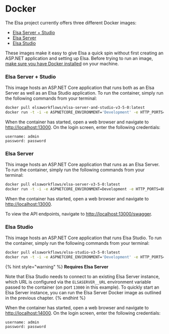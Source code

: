 # Docker

The Elsa project currently offers three different Docker images:

* [Elsa Server + Studio](https://hub.docker.com/repository/docker/elsaworkflows/elsa-server-and-studio-v3/general)
* [Elsa Server](https://hub.docker.com/repository/docker/elsaworkflows/elsa-server-v3/general)
* [Elsa Studio](https://hub.docker.com/repository/docker/elsaworkflows/elsa-studio-v3/general)

These images make it easy to give Elsa a quick spin without first creating an ASP.NET application and setting up Elsa. Before trying to run an image, [make sure you have Docker installed](https://elsa-workflows.github.io/elsa-documentation/prerequisites.html#docker) on your machine.

### Elsa Server + Studio <a href="#elsa-server-and-studio" id="elsa-server-and-studio"></a>

This image hosts an ASP.NET Core application that runs both as an Elsa Server as well as an Elsa Studio application. To run the container, simply run the following commands from your terminal:

```bash
docker pull elsaworkflows/elsa-server-and-studio-v3-5-0:latest
docker run -t -i -e ASPNETCORE_ENVIRONMENT='Development' -e HTTP_PORTS=8080 -e HOSTING__BASEURL=http://localhost:13000 -p 13000:8080 elsaworkflows/elsa-server-and-studio-v3-5-0:latest
```

When the container has started, open a web browser and navigate to [http://localhost:13000](http://localhost:13000/). On the login screen, enter the following credentials:

```shell-session
username: admin
password: password
```

### Elsa Server <a href="#elsa-server" id="elsa-server"></a>

This image hosts an ASP.NET Core application that runs as an Elsa Server. To run the container, simply run the following commands from your terminal:

```bash
docker pull elsaworkflows/elsa-server-v3-5-0:latest
docker run -t -i -e ASPNETCORE_ENVIRONMENT=Development -e HTTP_PORTS=8080 -e HTTP__BASEURL=http://localhost:13000 -p 13000:8080 elsaworkflows/elsa-server-v3-5-0:latest
```

When the container has started, open a web browser and navigate to [http://localhost:13000](http://localhost:13000/).

To view the API endpoints, navigate to [http://localhost:13000/swagger](http://localhost:13000/swagger).

### Elsa Studio <a href="#elsa-studio" id="elsa-studio"></a>

This image hosts an ASP.NET Core application that runs Elsa Studio. To run the container, simply run the following commands from your terminal:

```bash
docker pull elsaworkflows/elsa-studio-v3-5-0:latest
docker run -t -i -e ASPNETCORE_ENVIRONMENT='Development' -e HTTP_PORTS=8080 -e ELSASERVER__URL=http://localhost:13000/elsa/api -p 14000:8080 elsaworkflows/elsa-studio-v3-5-0:latest
```

{% hint style="warning" %}
**Requires Elsa Server**

Note that Elsa Studio needs to connect to an existing Elsa Server instance, which URL is configured via the `ELSASERVER__URL` environment variable passed to the container (on port `13000` in this example). To quickly start an Elsa Server instance, you can run the Elsa Server Docker image as outlined in the previous chapter.
{% endhint %}

When the container has started, open a web browser and navigate to [http://localhost:14000](http://localhost:14000/). On the login screen, enter the following credentials:

```shell-session
username: admin
password: password
```
